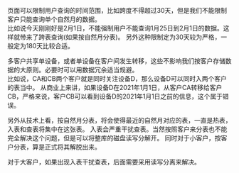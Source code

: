 页面可以限制用户查询的时间范围，比如跨度不得超过30天，但是我们不能限制客户只能查询单个自然月的数据。  
比如说今天刚刚好是2月1日，不能强制用户不能查询1月25日到2月1日的数据。这样就带来了跨表查询(如果按自然月分表)。
另外这种限制定为30天较为严格，一般定为180天比较合适。

多客户共享单设备，或者单设备在客户间发生转移，这些不影响我们按客户存储数据的大原则。必要时可以用数据冗余适当规避。  
比如说，CA和CB两个客户就是同时关注设备D，那么设备D可以同时入两个客户的表当中。
从商业上来讲，如果设备D在2021年1月1日，从客户CA转移给客户CB，严格来说，客户CB可以看到设备D的2021年1月1日之前的信息，这个属于错误。  

另外从技术上看，按自然月分表，将会使得最近的自然月对应的表，一直是热表，入表和查表将集中在这张表。
入表会严重干扰查表。当然按照客户来分表也不能完全解决这个问题，但是可以将整库的磁盘读写分解开。
同时对于小客户，按客户分表，算是正式将其解脱出来。

对于大客户，如果出现入表干扰查表，后面需要采用读写分离来解决。
